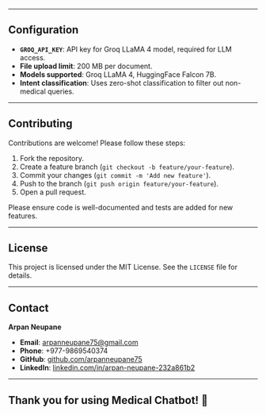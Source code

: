 
---

## Configuration

-   **`GROQ_API_KEY`**: API key for Groq LLaMA 4 model, required for LLM access.
-   **File upload limit**: 200 MB per document.
-   **Models supported**: Groq LLaMA 4, HuggingFace Falcon 7B.
-   **Intent classification**: Uses zero-shot classification to filter out non-medical queries.

---

## Contributing

Contributions are welcome! Please follow these steps:

1.  Fork the repository.
2.  Create a feature branch (`git checkout -b feature/your-feature`).
3.  Commit your changes (`git commit -m 'Add new feature'`).
4.  Push to the branch (`git push origin feature/your-feature`).
5.  Open a pull request.

Please ensure code is well-documented and tests are added for new features.

---

## License

This project is licensed under the MIT License. See the `LICENSE` file for details.

---

## Contact

**Arpan Neupane**
-   **Email**: arpanneupane75@gmail.com
-   **Phone**: +977-9869540374
-   **GitHub**: [github.com/arpanneupane75](https://github.com/arpanneupane75)
-   **LinkedIn**: [linkedin.com/in/arpan-neupane-232a861b2](https://linkedin.com/in/arpan-neupane-232a861b2)

---

## Thank you for using Medical Chatbot! 🚀
